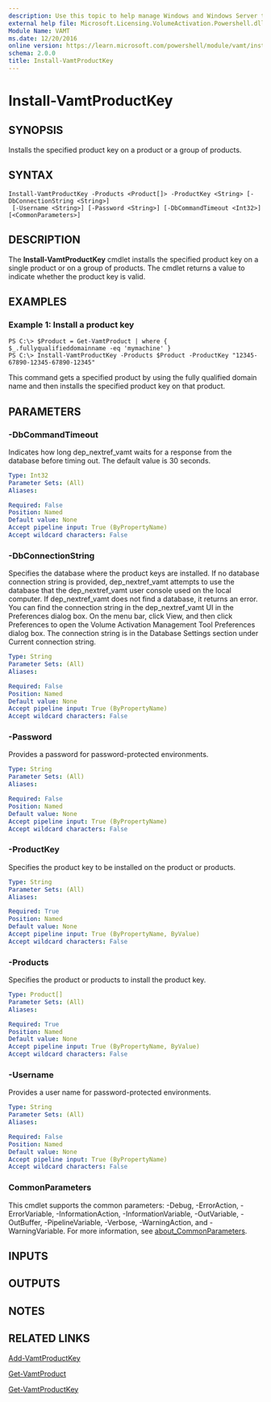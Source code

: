 ```yaml
---
description: Use this topic to help manage Windows and Windows Server technologies with Windows PowerShell.
external help file: Microsoft.Licensing.VolumeActivation.Powershell.dll-Help.xml
Module Name: VAMT
ms.date: 12/20/2016
online version: https://learn.microsoft.com/powershell/module/vamt/install-vamtproductkey?view=windowsserver2022-ps&wt.mc_id=ps-gethelp
schema: 2.0.0
title: Install-VamtProductKey
---
```


# Install-VamtProductKey

## SYNOPSIS
Installs the specified product key on a product or a group of products.

## SYNTAX

```
Install-VamtProductKey -Products <Product[]> -ProductKey <String> [-DbConnectionString <String>]
 [-Username <String>] [-Password <String>] [-DbCommandTimeout <Int32>] [<CommonParameters>]
```

## DESCRIPTION
The **Install-VamtProductKey** cmdlet installs the specified product key on a single product or on a group of products.
The cmdlet returns a value to indicate whether the product key is valid.

## EXAMPLES

### Example 1: Install a product key
```
PS C:\> $Product = Get-VamtProduct | where { $_.fullyqualifieddomainname -eq 'mymachine' }
PS C:\> Install-VamtProductKey -Products $Product -ProductKey "12345-67890-12345-67890-12345"
```

This command gets a specified product by using the fully qualified domain name and then installs the specified product key on that product.

## PARAMETERS

### -DbCommandTimeout
Indicates how long dep_nextref_vamt waits for a response from the database before timing out.
The default value is 30 seconds.

```yaml
Type: Int32
Parameter Sets: (All)
Aliases: 

Required: False
Position: Named
Default value: None
Accept pipeline input: True (ByPropertyName)
Accept wildcard characters: False
```

### -DbConnectionString
Specifies the database where the product keys are installed.
If no database connection string is provided, dep_nextref_vamt attempts to use the database that the dep_nextref_vamt user console used on the local computer.
If dep_nextref_vamt does not find a database, it returns an error.
You can find the connection string in the dep_nextref_vamt UI in the Preferences dialog box.
On the menu bar, click View, and then click Preferences to open the Volume Activation Management Tool Preferences dialog box.
The connection string is in the Database Settings section under Current connection string.

```yaml
Type: String
Parameter Sets: (All)
Aliases: 

Required: False
Position: Named
Default value: None
Accept pipeline input: True (ByPropertyName)
Accept wildcard characters: False
```

### -Password
Provides a password for password-protected environments.

```yaml
Type: String
Parameter Sets: (All)
Aliases: 

Required: False
Position: Named
Default value: None
Accept pipeline input: True (ByPropertyName)
Accept wildcard characters: False
```

### -ProductKey
Specifies the product key to be installed on the product or products.

```yaml
Type: String
Parameter Sets: (All)
Aliases: 

Required: True
Position: Named
Default value: None
Accept pipeline input: True (ByPropertyName, ByValue)
Accept wildcard characters: False
```

### -Products
Specifies the product or products to install the product key.

```yaml
Type: Product[]
Parameter Sets: (All)
Aliases: 

Required: True
Position: Named
Default value: None
Accept pipeline input: True (ByPropertyName, ByValue)
Accept wildcard characters: False
```

### -Username
Provides a user name for password-protected environments.

```yaml
Type: String
Parameter Sets: (All)
Aliases: 

Required: False
Position: Named
Default value: None
Accept pipeline input: True (ByPropertyName)
Accept wildcard characters: False
```

### CommonParameters
This cmdlet supports the common parameters: -Debug, -ErrorAction, -ErrorVariable, -InformationAction, -InformationVariable, -OutVariable, -OutBuffer, -PipelineVariable, -Verbose, -WarningAction, and -WarningVariable. For more information, see [about_CommonParameters](https://go.microsoft.com/fwlink/?LinkID=113216).

## INPUTS

## OUTPUTS

## NOTES

## RELATED LINKS

[Add-VamtProductKey](./Add-VamtProductKey.md)

[Get-VamtProduct](./Get-VamtProduct.md)

[Get-VamtProductKey](./Get-VamtProductKey.md)

